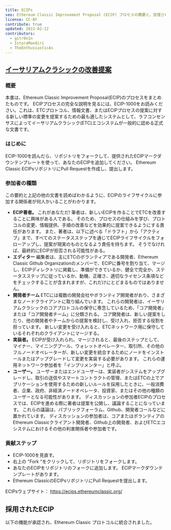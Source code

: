 ```yaml
---
title: ECIPs
seo: Ethereum Classic Improvement Proposal (ECIP) プロセスの概要と、受理されたECIPのリストです。
license: CC-BY
contribute: true
updated: 2022-02-22
contributors:
  - gitr0n1n
  - IstoraMandiri
  - TheEnthusiasticAs
---
```


## [イーサリアムクラシックの改善提案](https://ecips.ethereumclassic.org/)

### 概要

本書は、Ethereum Classic Improvement Proposal(ECIP)のプロセスをまとめたものです。 ECIPプロセスの完全な説明を見るには、ECIP-1000をお読みください。これは、ETCプロトコル、情報文書、またはECIPプロセスの提案に対する新しい標準の変更を提案するための最も適したシステムとして、ラフコンセンサスによってイーサリアムクラシック(ETC)エコシステムが一般的に認める正式な文書です。

### はじめに

ECIP-1000を読んだら、リポジトリをフォークして、提供されたECIPマークダウンテンプレートを使って、あなたのECIPを追加してください。 Ethereum Classic ECIPsリポジトリにPull Requestを作成し、提出します。

### 参加者の種類

この要約と上記の他の文書を読めばわかるように、ECIPのライフサイクルに参加する関係者が何人かいることがわかります。

- **ECIP著者。** これがあなただ! 筆者は、新しいECIPを作ることでETCを改善することに興味がある人である。 そのため、プロセスの仕組みを学び、プロトコルの変更、情報提供、手順の改善などを効果的に提案できるようにする責任があります。 また、著者は、以下に述べる「ドラフト」から「アクティブ」まで、すべてのステータスステップを通じてECIPライフサイクルをフォローアップし、提案が現実のものとなるよう責任を持ちます。 そうでなければ、最終的にECIPが拒否される可能性がある。
- **エディター** 編集者は、主にETCのボランティアである開発者、Ethereum Classic Github Organizationのメンバーで、ECIPに番号を割り当て、マージし、ECIPディレクトリに掲載し、準備ができているか、健全で完全か、ステータスステップに従っているか、動機、正確さ、適切なライセンス条項などをチェックすることが含まれますが、これだけにとどまるものではありません。
- **開発者チーム** ETCには複数の開発会社やボランティア開発者がおり、さまざまなノードクライアントに取り組んでいます。 これらの開発者は、イーサリアムクラシックのコアプロトコルの保守に専念しているため、「コア開発者」または「コア開発者チーム」に分類される。 コア開発者は、新しい提案をしたり、他の開発者やチームからの提案を検討し、受け入れ、拒否する役割を担っています。 新しい変更を受け入れると、ETCネットワーク用に保守しているそれぞれのクライアントにマージする。
- **実装者。** ECIPが受け入れられ、マージされると、最後のステップとして、マイナー、マイニングプール、ウォレットオペレーター、取引所、その他のフルノードオペレーターが、新しい変更を統合するためにノードをインストールまたはアップグレードして変更を実装する必要があります。 これらの運用ネットワーク参加者を「インプリメンター」と呼ぶ。
- **ユーザー。** ユーザーまたはエンドユーザーは、実装者がシステムをアップグレードし、取引の送信やスマートコントラクトの管理、またはETCの上でアプリケーションを使用するための新しいルールを採用したときに、一般消費者、企業、政府、非経済ノードオペレータ、投資家、またはその他の種類のユーザーとなる可能性があります。 ディスカッションの参加者ECIPのプロセスでは、ECIPを進める際に著者は提案を公開し、議論することになっています。 これらの議論は、パブリックフォーラム、Github、開発者コールなどに置かれています。 ディスカッションの参加者は、コアまたはボランティアのEthereum Classicクライアント開発者、Github上の開発者、およびETCエコシステムにおけるその他の利害関係者や参加者です。

### 貢献ステップ

- ECIP-1000を見直す。
- 右上の "Fork "をクリックして、リポジトリをフォークします。
- あなたのECIPをリポジトリのフォークに追加します。 ECIPマークダウンテンプレートがあります。
- Ethereum ClassicのECIPsリポジトリにPull Requestを提出します。

ECIPsウェブサイト： https://ecips.ethereumclassic.org/

## 採用されたECIP

以下の機能が承認され、Ethereum Classic プロトコルに統合されました。
